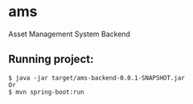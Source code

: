 # ams  
Asset Management System Backend

## Running project:  
    $ java -jar target/ams-backend-0.0.1-SNAPSHOT.jar
    Or
    $ mvn spring-boot:run